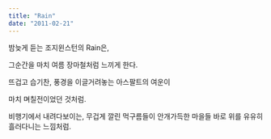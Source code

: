```yaml
---
title: "Rain"
date: "2011-02-21"
---
```


밤늦게 듣는 조지윈스턴의 Rain은,

그순간을 마치 여름 장마철처럼 느끼게 한다.

뜨겁고 습기찬, 풍경을 이글거려놓는 아스팔트의 여운이 

마치 며칠전이었던 것처럼.

비행기에서 내려다보이는, 무겁게 깔린 먹구름들이 안개가득한 마을들 바로 위를 유유히 흘러다니는 느낌처럼.

